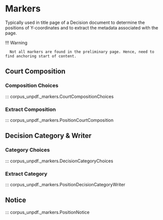 # Markers

Typically used in title page of a Decision document to determine the positions of Y-coordinates and to extract the metadata associated with the page.

!!! Warning

      Not all markers are found in the preliminary page. Hence, need to find anchoring start of content.

## Court Composition

### Composition Choices

::: corpus_unpdf._markers.CourtCompositionChoices

### Extract Composition

::: corpus_unpdf._markers.PositionCourtComposition

## Decision Category & Writer

### Category Choices

::: corpus_unpdf._markers.DecisionCategoryChoices

### Extract Category

::: corpus_unpdf._markers.PositionDecisionCategoryWriter

## Notice

::: corpus_unpdf._markers.PositionNotice
